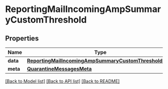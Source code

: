 # ReportingMailIncomingAmpSummaryCustomThreshold

## Properties
Name | Type | Description | Notes
------------ | ------------- | ------------- | -------------
**data** | [**ReportingMailIncomingAmpSummaryCustomThresholdData**](ReportingMailIncomingAmpSummaryCustomThresholdData.md) |  | [optional] 
**meta** | [**QuarantineMessagesMeta**](QuarantineMessagesMeta.md) |  | [optional] 

[[Back to Model list]](../README.md#documentation-for-models) [[Back to API list]](../README.md#documentation-for-api-endpoints) [[Back to README]](../README.md)

